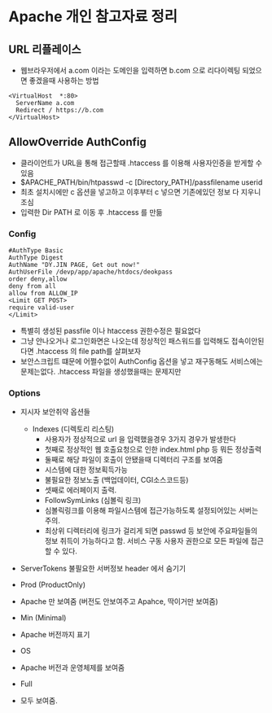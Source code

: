 # Apache 개인 참고자료 정리

## URL 리플레이스
* 웹브라우저에서 a.com 이라는 도메인을 입력하면 b.com 으로 리다이렉팅 되었으면 좋겠을때 사용하는 방법
```
<VirtualHost  *:80>
  ServerName a.com
  Redirect / https://b.com
</VirtualHost>
```

## AllowOverride AuthConfig
* 클라이언트가 URL을 통해 접근할때 .htaccess 를 이용해 사용자인증을 받게할 수 있음
* $APACHE_PATH/bin/htpasswd -c [Directory_PATH]/passfilename userid
* 최초 설치시에만 c 옵션을 넣고하고 이후부터 c 넣으면 기존에있던 정보 다 지우니 조심
* 입력한 Dir PATH 로 이동 후 .htaccess 를 만듦
### Config
```
#AuthType Basic
AuthType Digest
AuthName "DY.JIN PAGE, Get out now!"
AuthUserFile /devp/app/apache/htdocs/deokpass
order deny,allow
deny from all
allow from ALLOW_IP
<Limit GET POST>
require valid-user
</Limit>
```
* 특별히 생성된 passfile 이나 htaccess 권한수정은 필요없다
* 그냥 안나오거나 로그인화면은 나오는데 정상적인 패스워드를 입력해도 접속이안된다면 .htaccess 의 file path를 살펴보자
* 보안스크립트 떄문에 어쩔수없이 AuthConfig 옵션을 넣고 재구동해도 서비스에는 문제는없다. .htaccess 파일을 생성했을때는 문제지만
 
### Options 
* 지시자 보안취약 옵션들
  * Indexes (디렉토리 리스팅)
    * 사용자가 정상적으로 url 을 입력했을경우 3가지 경우가 발생한다
     * 첫째로 정상적인 웹 호출요청으로 인한 index.html php 등 뭐든 정상출력
     * 둘째로 해당 파일이 호출이 안됐을때 디렉터리 구조를 보여줌
      * 시스템에 대한 정보획득가능
      * 불필요한 정보노출 (백업데이터, CGI소스코드등)
     * 셋째로 에러페이지 출력.
    * FollowSymLinks (심볼릭 링크)
     * 심볼릭링크를 이용해 파일시스템에 접근가능하도록 설정되어있는 서버는 주의.
     * 최상위 디렉터리에 링크가 걸리게 되면 passwd 등 보안에 주요파일들의 정보 취득이 가능하다고 함. 서비스 구동 사용자 권한으로 모든 파일에 접근할 수 있다.
			 
* ServerTokens 불필요한 서버정보 header 에서 숨기기
 * Prod (ProductOnly)
  * Apache 만 보여줌 (버전도 안보여주고 Apahce, 딱이거만 보여줌)
 * Min (Minimal)
  * Apache 버전까지 표기
 * OS
  * Apache 버전과 운영체제를 보여줌
 * Full
  * 모두 보여줌.

